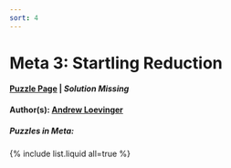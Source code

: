 ```yaml
---
sort: 4
---
```


# Meta 3: Startling Reduction

#### [Puzzle Page](3-p.pdf) | *Solution Missing*
#### Author(s): [Andrew Loevinger](../../../../search.html?q=Andrew+Loevinger)

##### Puzzles in Meta:
{% include list.liquid all=true %}